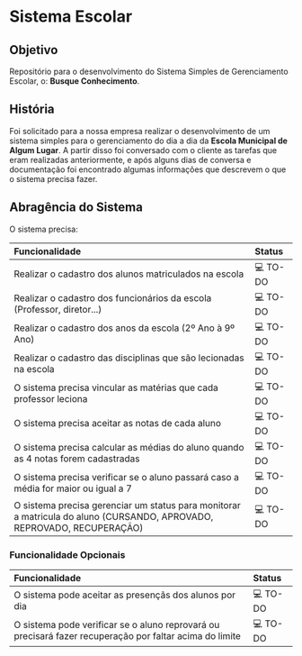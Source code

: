 # Sistema Escolar

## Objetivo

Repositório para o desenvolvimento do Sistema Simples de Gerenciamento Escolar, o: **Busque Conhecimento**.

## História

Foi solicitado para a nossa empresa realizar o desenvolvimento de um sistema simples para o gerenciamento do dia a dia da **Escola Municipal de Algum Lugar**. A partir disso foi conversado com o cliente as tarefas que eram realizadas anteriormente, e após alguns dias de conversa e documentação foi encontrado algumas informações que descrevem o que o sistema precisa fazer.

## Abragência do Sistema

O sistema precisa:

Funcionalidade | Status
:--------------|:------------
Realizar o cadastro dos alunos matriculados na escola | 💻 TO-DO
Realizar o cadastro dos funcionários da escola (Professor, diretor...) | 💻 TO-DO
Realizar o cadastro dos anos da escola (2º Ano à 9º Ano) | 💻 TO-DO
Realizar o cadastro das disciplinas que são lecionadas na escola | 💻 TO-DO
O sistema precisa vincular as matérias que cada professor leciona | 💻 TO-DO
O sistema precisa aceitar as notas de cada aluno | 💻 TO-DO
O sistema precisa calcular as médias do aluno quando as 4 notas forem cadastradas | 💻 TO-DO
O sistema precisa verificar se o aluno passará caso a média for maior ou igual a 7 | 💻 TO-DO
O sistema precisa gerenciar um status para monitorar a matricula do aluno (CURSANDO, APROVADO, REPROVADO, RECUPERAÇÃO) | 💻 TO-DO

### Funcionalidade Opcionais

Funcionalidade | Status
:--------------|:-------
O sistema pode aceitar as presençãs dos alunos por dia | 💻 TO-DO
O sistema pode verificar se o aluno reprovará ou precisará fazer recuperação por faltar acima do limite | 💻 TO-DO
